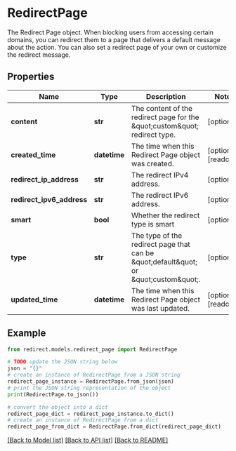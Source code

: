 # RedirectPage

The Redirect Page object.  When blocking users from accessing certain domains, you can redirect them to a page that delivers a default message about the action. You can also set a redirect page of your own or customize the redirect message.

## Properties

Name | Type | Description | Notes
------------ | ------------- | ------------- | -------------
**content** | **str** | The content of the redirect page for the \&quot;custom\&quot; redirect type. | [optional] 
**created_time** | **datetime** | The time when this Redirect Page object was created. | [optional] [readonly] 
**redirect_ip_address** | **str** | The redirect IPv4 address. | [optional] 
**redirect_ipv6_address** | **str** | The redirect IPv6 address. | [optional] 
**smart** | **bool** | Whether the redirect type is smart | [optional] 
**type** | **str** | The type of the redirect page that can be \&quot;default\&quot; or \&quot;custom\&quot;. | [optional] 
**updated_time** | **datetime** | The time when this Redirect Page object was last updated. | [optional] [readonly] 

## Example

```python
from redirect.models.redirect_page import RedirectPage

# TODO update the JSON string below
json = "{}"
# create an instance of RedirectPage from a JSON string
redirect_page_instance = RedirectPage.from_json(json)
# print the JSON string representation of the object
print(RedirectPage.to_json())

# convert the object into a dict
redirect_page_dict = redirect_page_instance.to_dict()
# create an instance of RedirectPage from a dict
redirect_page_from_dict = RedirectPage.from_dict(redirect_page_dict)
```
[[Back to Model list]](../README.md#documentation-for-models) [[Back to API list]](../README.md#documentation-for-api-endpoints) [[Back to README]](../README.md)


